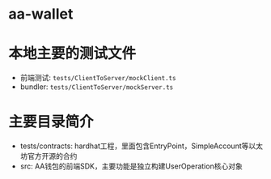 
# aa-wallet

# 本地主要的测试文件

- 前端测试: `tests/ClientToServer/mockClient.ts`
- bundler: `tests/ClientToServer/mockServer.ts`

# 主要目录简介

- tests/contracts: hardhat工程，里面包含EntryPoint，SimpleAccount等以太坊官方开源的合约
- src: AA钱包的前端SDK，主要功能是独立构建UserOperation核心对象

